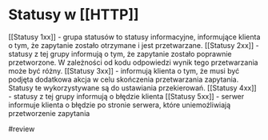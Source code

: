 # Statusy w [[HTTP]]
[[Statusy 1xx]] - grupa statusów to statusy informacyjne, informujące klienta o tym, że zapytanie zostało otrzymane i jest przetwarzane.
[[Statusy 2xx]] - statusy z tej grupy informują o tym, że zapytanie zostało poprawnie przetworzone. W zależności od kodu odpowiedzi wynik tego przetwarzania może być różny.
[[Statusy 3xx]] - informują klienta o tym, że musi być podjęta dodatkowa akcja w celu skończenia przetwarzania zapytania. Statusy te wykorzystywane są do ustawiania przekierowań.
[[Statusy 4xx]] - statusy z tej grupy informują o błędzie klienta
[[Statusy 5xx]] - serwer informuje klienta o błędzie po stronie serwera, które uniemożliwiają przetworzenie zapytania

#review